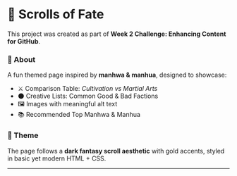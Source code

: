 # 📜 Scrolls of Fate

This project was created as part of **Week 2 Challenge: Enhancing Content for GitHub**.  

### 🌌 About
A fun themed page inspired by **manhwa & manhua**, designed to showcase:
- ⚔️ Comparison Table: *Cultivation vs Martial Arts*
- 🌑 Creative Lists: Common Good & Bad Factions
- 🖼️ Images with meaningful alt text
- 📚 Recommended Top Manhwa & Manhua

### 🎨 Theme
The page follows a **dark fantasy scroll aesthetic** with gold accents, styled in basic yet modern HTML + CSS.  

---
